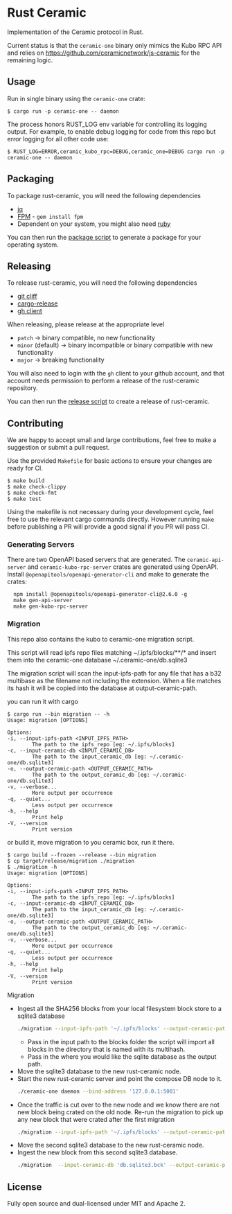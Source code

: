 # Rust Ceramic

Implementation of the Ceramic protocol in Rust.

Current status is that the `ceramic-one` binary only mimics the Kubo RPC API and relies on https://github.com/ceramicnetwork/js-ceramic for the remaining logic.

## Usage

Run in single binary using the `ceramic-one` crate:

    $ cargo run -p ceramic-one -- daemon

The process honors RUST_LOG env variable for controlling its logging output.
For example, to enable debug logging for code from this repo but error logging for all other code use:

    $ RUST_LOG=ERROR,ceramic_kubo_rpc=DEBUG,ceramic_one=DEBUG cargo run -p ceramic-one -- daemon

## Packaging
To package rust-ceramic, you will need the following dependencies

* [jq](https://jqlang.github.io/jq/)
* [FPM](https://fpm.readthedocs.io/en/v1.15.1/) - `gem install fpm`
 * Dependent on your system, you might also need [ruby](https://www.ruby-lang.org/en/)

You can then run the [package script](./ci-scripts/package.sh) to generate a package for your operating system.

## Releasing
To release rust-ceramic, you will need the following dependencies

* [git cliff](https://git-cliff.org/docs/installation/crates-io)
* [cargo-release](https://github.com/crate-ci/cargo-release)
* [gh client](https://cli.github.com/)

When releasing, please release at the appropriate level

* `patch` -> binary compatible, no new functionality
* `minor` (default) -> binary incompatible or binary compatible with new functionality
* `major` -> breaking functionality

You will also need to login with the `gh` client to your github account, and that account needs permission to perform
a release of the rust-ceramic repository.

You can then run the [release script](./ci-scripts/release.sh) to create a release of rust-ceramic.

## Contributing

We are happy to accept small and large contributions, feel free to make a suggestion or submit a pull request.

Use the provided `Makefile` for basic actions to ensure your changes are ready for CI.

    $ make build
    $ make check-clippy
    $ make check-fmt
    $ make test

Using the makefile is not necessary during your development cycle, feel free to use the relevant cargo commands directly.
However running `make` before publishing a PR will provide a good signal if you PR will pass CI.

### Generating Servers

There are two OpenAPI based servers that are generated.
The `ceramic-api-server` and `ceramic-kubo-rpc-server` crates are generated using OpenAPI.
Install `@openapitools/openapi-generator-cli` and make to generate the crates:

      npm install @openapitools/openapi-generator-cli@2.6.0 -g
      make gen-api-server
      make gen-kubo-rpc-server

### Migration
This repo also contains the kubo to ceramic-one migration script.

This script will read ipfs repo files matching ~/.ipfs/blocks/**/*
and insert them into the ceramic-one database ~/.ceramic-one/db.sqlite3

The migration script will scan the input-ipfs-path for any file that has
a b32 multibase as the filename not including the extension. When a file matches its hash it will be copied into the database at output-ceramic-path.

you can run it with cargo

    $ cargo run --bin migration -- -h
    Usage: migration [OPTIONS]

    Options:
    -i, --input-ipfs-path <INPUT_IPFS_PATH>
            The path to the ipfs_repo [eg: ~/.ipfs/blocks]
    -c, --input-ceramic-db <INPUT_CERAMIC_DB>
            The path to the input_ceramic_db [eg: ~/.ceramic-one/db.sqlite3]
    -o, --output-ceramic-path <OUTPUT_CERAMIC_PATH>
            The path to the output_ceramic_db [eg: ~/.ceramic-one/db.sqlite3]
    -v, --verbose...
            More output per occurrence
    -q, --quiet...
            Less output per occurrence
    -h, --help
            Print help
    -V, --version
            Print version

or build it, move migration to you ceramic box, run it there.

    $ cargo build --frozen --release --bin migration
    $ cp target/release/migration ./migration
    $ ./migration -h
    Usage: migration [OPTIONS]

    Options:
    -i, --input-ipfs-path <INPUT_IPFS_PATH>
            The path to the ipfs_repo [eg: ~/.ipfs/blocks]
    -c, --input-ceramic-db <INPUT_CERAMIC_DB>
            The path to the input_ceramic_db [eg: ~/.ceramic-one/db.sqlite3]
    -o, --output-ceramic-path <OUTPUT_CERAMIC_PATH>
            The path to the output_ceramic_db [eg: ~/.ceramic-one/db.sqlite3]
    -v, --verbose...
            More output per occurrence
    -q, --quiet...
            Less output per occurrence
    -h, --help
            Print help
    -V, --version
            Print version

Migration

* Ingest all the SHA256 blocks from your local filesystem block store to a sqlite3 database
    ```zsh
    ./migration --input-ipfs-path '~/.ipfs/blocks' --output-ceramic-path '~/.ceramic-one/db.sqlite3'
    ```
  * Pass in the input path to the blocks folder the script will import all blocks 
    in the directory that is named with its multihash. 
  * Pass in the where you would like the sqlite database as the output path.
* Move the sqlite3 database to the new rust-ceramic node.
* Start the new rust-ceramic server and point the compose DB node to it.
    ```zsh
    ./ceramic-one daemon --bind-address '127.0.0.1:5001'
    ```
* Once the traffic is cut over to the new node and we know there are not new block being crated on the old node.
Re-run the migration to pick up any new block that were crated after the first migration
    ```zsh
    ./migration --input-ipfs-path '~/.ipfs/blocks' --output-ceramic-path '~/.ceramic-one/db.sqlite3.bck'
    ```
* Move the second sqlite3 database to the new rust-ceramic node.
* Ingest the new block from this second sqlite3 database.
    ```zsh
    ./migration  --input-ceramic-db 'db.sqlite3.bck' --output-ceramic-path '~/.ceramic-one/db.sqlite3'
    ```

## License

Fully open source and dual-licensed under MIT and Apache 2.

